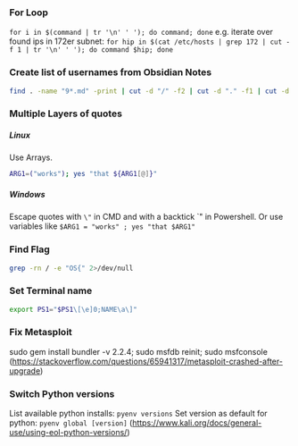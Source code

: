 ### For Loop
`for i in $(command | tr '\n' ' '); do command; done`
e.g. iterate over found ips in 172er subnet: `for hip in $(cat /etc/hosts | grep 172 | cut -f 1 | tr '\n' ' '); do command $hip; done`
### Create list of usernames from Obsidian Notes
```bash
find . -name "9*.md" -print | cut -d "/" -f2 | cut -d "." -f1 | cut -d "_" -f2 | cut -d " " -f 1 > users.txt
```

### Multiple Layers of quotes
##### Linux
Use Arrays.
```bash
ARG1=("works"); yes "that ${ARG1[@]}"
```
##### Windows
Escape quotes with `\"` in CMD and with a backtick \`" in Powershell. Or use variables like `$ARG1 = "works" ; yes "that $ARG1"`

### Find Flag
```bash
grep -rn / -e "OS{" 2>/dev/null
```
### Set Terminal name
```bash
export PS1="$PS1\[\e]0;NAME\a\]"
```
### Fix Metasploit
sudo gem install bundler -v 2.2.4; sudo msfdb reinit; sudo msfconsole
(https://stackoverflow.com/questions/65941317/metasploit-crashed-after-upgrade)


### Switch Python versions
List available python installs: `pyenv versions`
Set version as default for python: `pyenv global [version]`
(https://www.kali.org/docs/general-use/using-eol-python-versions/)
